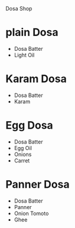 Dosa Shop

# plain Dosa
* Dosa Batter
* Light Oil

# Karam Dosa
* Dosa Batter
* Karam 

# Egg Dosa
* Dosa Batter
* Egg Oil
* Onions
* Carret

# Panner Dosa
* Dosa Batter
* Panner
* Onion Tomoto
* Ghee
